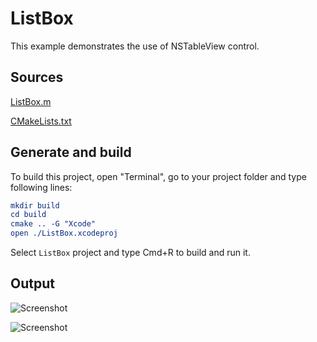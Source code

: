 # ListBox

This example demonstrates the use of NSTableView control.

## Sources

[ListBox.m](ListBox.m)

[CMakeLists.txt](CMakeLists.txt)

## Generate and build

To build this project, open "Terminal", go to your project folder and type following lines:

``` cmake
mkdir build
cd build
cmake .. -G "Xcode"
open ./ListBox.xcodeproj
```

Select `ListBox` project and type Cmd+R to build and run it.

## Output

![Screenshot](../../../docs/Pictures/ListBox.png)

![Screenshot](../../../docs/Pictures/ListBoxDark.png)
